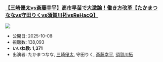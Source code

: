 ### [【三崎優太vs斎藤幸平】高市早苗で大激論！働き方改革【たかまつななvs守田りくvs須賀川拓vsReHacQ】](https://www.youtube.com/watch?v=pqmPK24INmU)
[![](https://img.youtube.com/vi/pqmPK24INmU/sddefault.jpg)](https://www.youtube.com/watch?v=pqmPK24INmU)
-   公開日: 2025-10-08
-   視聴数: 138,093
-   **いいね数: 1,371**
-   出演者: たかまつなな, [三崎優太](/rehacq_fan/people/三崎優太 "wikilink"), 守田りく, [斎藤幸平](/rehacq_fan/people/斎藤幸平 "wikilink"), [須賀川拓](/rehacq_fan/people/須賀川拓 "wikilink")
